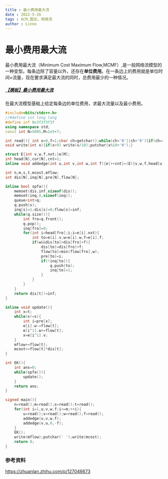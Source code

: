 ```yaml
---
title : 最小费用最大流
date : 2022-5-26
tags : ACM,图论，网络流
author : Linno
---
```




# 最小费用最大流

最小费用最大流（Minimum Cost Maximum Flow,MCMF）,是一般网络流模型的一种变型。每条边除了容量以外，还存在**单位费用**。在一条边上的费用就是单位时间×流量，现在要求满足最大流的同时，总费用最少的一种情况。



##### [【模板】最小费用最大流](https://www.luogu.com.cn/problem/P3381)

在最大流模型基础上给定每条边的单位费用，求最大流量以及最小费用。

```cpp
#include<bits/stdc++.h>
//#define int long long
#define inf 0x3f3f3f3f
using namespace std;
const int N=5005,M=1e5+7;

int read(){	int x=0,f=1;char ch=getchar();while(ch<'0'||ch>'9'){if(ch=='-') f=f*-1;ch=getchar();}while(ch>='0'&&ch<='9'){x=x*10+ch-'0';ch=getchar();}return x*f;}
void write(int x){if(x>9) write(x/10);putchar(x%10+'0');}

struct E{int v,w,f,nxt;}e[M];
int head[N],cur[N],cnt=1;
inline void addedge(int u,int v,int w,int f){e[++cnt]=(E){v,w,f,head[u]};head[u]=cnt;}

int n,m,s,t,mcost,mflow;
int dis[N],inq[N],pre[N],flow[N];

inline bool spfa(){
	memset(dis,inf,sizeof(dis));
	memset(inq,0,sizeof(inq));
	queue<int>q;
	q.push(s);
	inq[s]=1;dis[s]=0;flow[s]=inf;
	while(q.size()){
		int fro=q.front();
		q.pop();
		inq[fro]=0;
		for(int i=head[fro];i;i=e[i].nxt){
			int to=e[i].v,w=e[i].w,f=e[i].f;
			if(w&&dis[to]>dis[fro]+f){
				dis[to]=dis[fro]+f;
				flow[to]=min(flow[fro],w);
				pre[to]=i;
				if(!inq[to]){
					q.push(to);
					inq[to]=1;
				}
			}
		}
	}
	return dis[t]!=inf;
} 

inline void update(){
	int x=t;
	while(x!=s){
		int i=pre[x];
		e[i].w-=flow[t];
		e[i^1].w+=flow[t];
		x=e[i^1].v;
	}
	mflow+=flow[t];
	mcost+=flow[t]*dis[t];
} 

int EK(){
	int ans=0;
	while(spfa()){
		update();
	}
	return ans;
}

signed main(){
	n=read();m=read();s=read();t=read();
	for(int i=1,u,v,w,f;i<=m;++i){
		u=read();v=read();w=read();f=read();
		addedge(u,v,w,f);
		addedge(v,u,0,-f);
	}
	EK();
	write(mflow);putchar(' ');write(mcost);
	return 0;
}
```





### 参考资料

https://zhuanlan.zhihu.com/p/127046673
